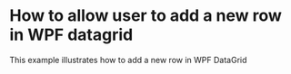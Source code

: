 # How to allow user to add a new row in WPF datagrid
This example illustrates how to add a new row in WPF DataGrid
